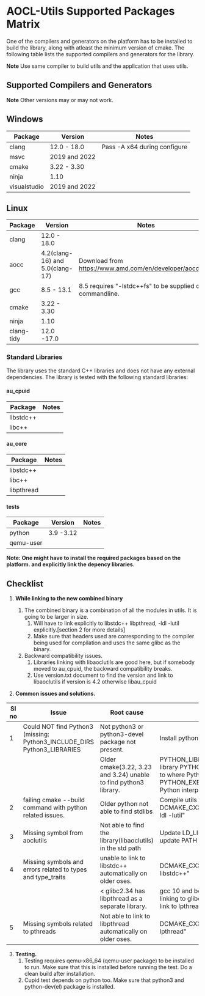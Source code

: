 # AOCL-Utils Supported Packages Matrix

One of the compilers and generators on the platform has to be installed to build the library, along with atleast the minimum version of cmake. The following table lists the supported compilers and generators for the library.

**Note** Use same compiler to build utils and the application that uses utils.

## Supported Compilers and Generators

**Note** Other versions may or may not work.

## Windows

| Package | Version        | Notes |
| ------- | ---------------| ----- |
| clang   | 12.0 - 18.0    | Pass -A x64 during configure|
| msvc    | 2019 and 2022  |       |
| cmake   | 3.22 - 3.30    |       |
| ninja   | 1.10           |       |
| visualstudio | 2019 and 2022 |       |

## Linux

| Package | Version                        | Notes  |
| ------- | ------------------------------ | -----  |
| clang   | 12.0 - 18.0                    |        |
| aocc    | 4.2(clang-16) and 5.0(clang-17)| Download from <https://www.amd.com/en/developer/aocc.html>|
| gcc     | 8.5 - 13.1                     | 8.5 requires "-lstdc++fs"  to be supplied on commandline.       |
| cmake   | 3.22 - 3.30                    |        |
| ninja   | 1.10                           |        |
| clang-tidy | 12.0 -17.0                  |        |

### Standard Libraries

The library uses the standard C++ libraries and does not have any external dependencies. The library is tested with the following standard libraries:

#### au_cpuid

| Package    |Notes |
| -----------|----- |
| libstdc++  |      |
| libc++     |      |

#### au_core

| Package    |Notes |
| -----------|----- |
| libstdc++  |      |
| libc++     |      |
| libpthread |      |

#### tests

| Package  | Version  |   Notes |
| -------  | -------  |   ----- |
| python   | 3.9 -3.12|         |
| qemu-user|          |         |

**Note: One might have to install the required packages based on the platform.  and explicitly link the depency libraries.**

## Checklist

1. **While linking to the new combined binary**
   1. The combined binary is a combination of all the modules in utils. It is going to be larger in size.
       1. Will have to link explicitly to libstdc++ libpthread,  -ldl -lutil explicitly.[section 2 for more details]
       2. Make sure that headers used are corresponding to the compiler being used for compilation and uses the same glibc as the binary.
   2. Backward compatibility issues.
       1. Libraries linking with libaoclutils are good here, but if somebody moved to au_cpuid, the backward compatibility breaks.
       2. Use version.txt document to find the version and link to libaoclutils if version is 4.2 otherwise libau_cpuid

2. **Common issues and solutions.**

|     Sl no    |     Issue                                                                          |     Root cause                                                            |  Solution                                                                            |
|--------------|------------------------------------------------------------------------------------|---------------------------------------------------------------------------|--------------------------------------------------------------------------------------|
|     1        |       Could NOT find Python3 (missing:   Python3_INCLUDE_DIRS Python3_LIBRARIES    |     Not python3   or python3-devel package not present.                   |     Install   python3 and devel package.                                                                                                                                         |
|              |                                                                                    |     Older   cmake(3.22, 3.23 and 3.24) unable to find python3 library.    |     PYTHON_LIBRARIES     = path to the python library         PYTHON_INCLUDE_PATH  = path to where Python.h is found     PYTHON_EXECUTABLE   = path to the Python interpreter    |
|     2        |     failing cmake   --build command with python related issues.                    |     Older python not able to find stdlibs                                 |     Compile utils   with -DCMAKE_CXX_STANDARD_LIBRARIES="-ldl -lutil"                                                                                                            |
|     3        |     Missing   symbol   from aoclutils                                              |     Not able to   find the library(libaoclutils) in the std path          |     Update   LD_LIBRARY_PATH on linux update PATH on windows.                                                                                                                    |
|     4        |     Missing   symbols and errors related to types and type_traits                  |     unable to   link to libstdc++ automatically on older oses.            |     DCMAKE_CXX_STANDARD_LIBRARIES="-libstdc++"                                                                                                                                   |
|              |                                                                                    |     <   glibc2.34 has libpthread as a separate library.                   |     gcc 10 and   below or if the compiler is linking to glibc version < 2.34 explicitly   link to lpthread while compiling utils.                                                |
|   5          |    Missing  symbols related to pthreads                                           |     Not able to   link to libpthread automatically on older oses.          |   DCMAKE_CXX_STANDARD_LIBRARIES="-lpthread"                                                                                                                                   |

3. **Testing.**
   1. Testing requires qemu-x86_64 (qemu-user package) to be installed to run.  Make sure that this is installed before running the test. Do a clean build after installation.
   2. Cupid test depends on python too. Make sure that python3 and python-dev(el) package is installed.
